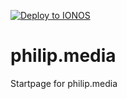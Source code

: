 [![Deploy to IONOS](https://images.ionos.space/deploy-now-icons/deploy-to-ionos-btn.svg)](https://ionos.space/setup?repo=https://github.com/philipbrembeck/philip.media)

# philip.media
Startpage for philip.media
